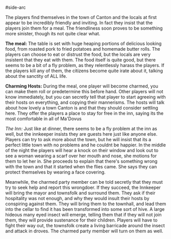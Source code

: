 #side-arc

The players find themselves in the town of Canton and the locals at first appear to be incredibly friendly and inviting. In fact they insist that the players join them for a meal. The friendliness soon proves to be something more sinister, though its not quite clear what.

**The meal:** The table is set with huge heaping portions of delicious looking food, from roasted pork to fried potatoes and homemade butter rolls. The players can choose to eat or distrust the food, but the locals are very insistent that they eat with them. The food itself is quite good, but there seems to be a bit of a fly problem, as they relentlessly harass the players. If the players kill any of them, the citizens become quite irate about it, talking about the sanctity of ALL life.

**Charming Hosts:** During the meal, one player will become charmed, you can make them roll or predetermine this before hand. Other players will not know immediately, but you can secretly tell that player to start agreeing with their hosts on everything, and copying their mannerisms. The hosts will talk about how lovely a town Canton is and that they should consider settling here. They offer the players a place to stay for free in the inn, saying its the most comfortable in all of Ma'Dovus

*The Inn:* Just like at dinner, there seems to be a fly problem at the inn as well, but the innkeeper insists they are guests here just like anyone else. Players can try to ask more about the town, but he will insist that its a perfect little town with no problems and he couldnt be happier. In the middle of the night the players will hear a knock on their window and look out to see a woman wearing a scarf over her mouth and nose, she motions for them to let her in. She proceeds to explain that there's something wrong with the town and that it started when the flies came. She says they can protect themselves by wearing a face covering.

Meanwhile, the charmed party member can be told secretly that they must try to seek help and report this wrongdoer. If they succeed, the Innkeeper will bring the mayor and townsfolk and surround them. They ask if their hospitality was not enough, and why they would insult their hosts by conspiring against them. They will bring them to the townhall, and lead them into the cellar to find it has been transformed into some sort of hive. A large hideous many eyed insect will emerge, telling them that if they will not join them, they will provide sustenance for their children. Players will have to fight their way out, the townsfolk create a living barricade around the insect and attack in droves. The charmed party member will turn on them as well.

